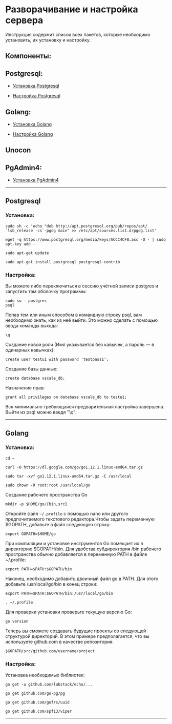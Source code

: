 # Разворачивание и настройка сервера

Инструкция содержит список всех пакетов, которые необходимо установить, их установку и настройку.

## Компоненты:
## Postgresql:

- [Установка Postgresql](#Postgresql)

- [Настройка Postgresql](#Postgresql)

## Golang:

- [Установка Golang](#Golang)

- [Настройка Golang](#Golang)

## Unocon

## PgAdmin4:
- [Установка PgAdmin4](#PgAdmin4)

---
## Postgresql
### Установка:

    sudo sh -c 'echo "deb http://apt.postgresql.org/pub/repos/apt/ `lsb_release -cs`-pgdg main" >> /etc/apt/sources.list.d/pgdg.list'

    wget -q https://www.postgresql.org/media/keys/ACCC4CF8.asc -O - | sudo apt-key add -

    sudo apt-get update

    sudo apt-get install postgresql postgresql-contrib

### Настройка:
Вы можете либо переключиться в сессию учётной записи postgres и запустить там оболочку программы:

    sudo su - postgres
    psql
    
Попав тем или иным способом в командную строку psql, вам необходимо знать, как из неё выйти. Это можно сделать с помощью ввода команды выхода:

    \q
    
Создание новой роли (Имя указывается без кавычек, а пароль — в одинарных кавычках):

    create user testu1 with password 'testpass1';
    
Создание базы данных:

    create database vscale_db;
    
Назначение прав:

    grant all privileges on database vscale_db to testu1;
    
Вся минимально требующаяся предварительная настройка завершена. Выйти из psql можно введя "\q".

---
    
## Golang
### Установка:

    cd ~

    curl -O https://dl.google.com/go/go1.12.1.linux-amd64.tar.gz
    
    sudo tar -xvf go1.12.1.linux-amd64.tar.gz -C /usr/local
  
    sudo chown -R root:root /usr/local/go
  
Создание рабочего пространства Go

    mkdir -p $HOME/go/{bin,src}
  
Откройте файл `~/.profile` с помощью nano или другого предпочитаемого текстового редактора.Чтобы задать переменную $GOPATH, добавьте в файл следующую строку:

    export GOPATH=$HOME/go
  
При компиляции и установке инструментов Go помещает их в директорию $GOPATH/bin. Для удобства субдиректория /bin рабочего пространства обычно добавляется в переменную PATH в файле ~/.profile:

    export PATH=$PATH:$GOPATH/bin

Наконец, необходимо добавить двоичный файл go в PATH. Для этого добавьте /usr/local/go/bin в конец строки:

    export PATH=$PATH:$GOPATH/bin:/usr/local/go/bin

    . ~/.profile
  
Для проверки установки проверьте текущую версию Go:

    go version

Теперь вы сможете создавать будущие проекты со следующей структурой директорий. В этом примере предполагается, что вы используете github.com в качестве репозитория:

    $GOPATH/src/github.com/username/project
    
### Настройка:
Установка необходимых библиотек:

    go get -u github.com/labstack/echo/...
    
    go get github.com/go-pg/pg
    
    go get github.com/gofrs/uuid
    
    go get github.com/spf13/viper

---


